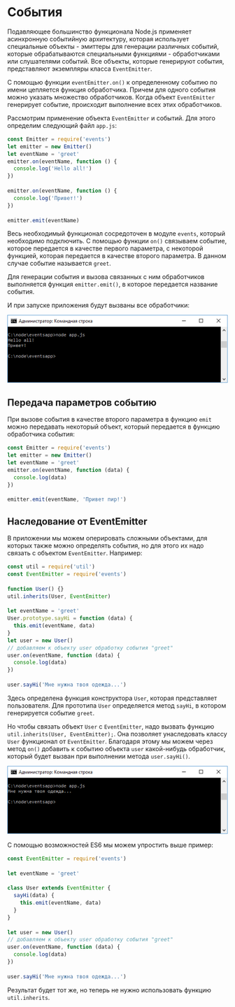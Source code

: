 # События

Подавляющее большинство функционала Node.js применяет асинхронную событийную архитектуру, которая использует специальные объекты - эмиттеры для генерации различных событий, которые обрабатываются специальными функциями - обработчиками или слушателями событий. Все объекты, которые генерируют события, представляют экземпляры класса `EventEmitter`.

С помощью функции `eventEmitter.on()` к определенному событию по имени цепляется функция обработчика. Причем для одного события можно указать множество обработчиков. Когда объект `EventEmitter` генерирует событие, происходит выполнение всех этих обработчиков.

Рассмотрим применение объекта `EventEmitter` и событий. Для этого определим следующий файл `app.js`:

```js
const Emitter = require('events')
let emitter = new Emitter()
let eventName = 'greet'
emitter.on(eventName, function () {
  console.log('Hello all!')
})

emitter.on(eventName, function () {
  console.log('Привет!')
})

emitter.emit(eventName)
```

Весь необходимый функционал сосредоточен в модуле `events`, который необходимо подключить. С помощью функции `on()` связываем событие, которое передается в качестве первого параметра, с некоторой функцией, которая передается в качестве второго параметра. В данном случае событие называется `greet`.

Для генерации события и вызова связанных с ним обработчиков выполняется функция `emitter.emit()`, в которое передается название события.

И при запуске приложения будут вызваны все обработчики:

![2.21.png](2.21.png)

## Передача параметров событию

При вызове события в качестве второго параметра в функцию `emit` можно передавать некоторый объект, который передается в функцию обработчика события:

```js
const Emitter = require('events')
let emitter = new Emitter()
let eventName = 'greet'
emitter.on(eventName, function (data) {
  console.log(data)
})

emitter.emit(eventName, 'Привет пир!')
```

## Наследование от EventEmitter

В приложении мы можем оперировать сложными объектами, для которых также можно определять события, но для этого их надо связать с объектом `EventEmitter`. Например:

```js
const util = require('util')
const EventEmitter = require('events')

function User() {}
util.inherits(User, EventEmitter)

let eventName = 'greet'
User.prototype.sayHi = function (data) {
  this.emit(eventName, data)
}
let user = new User()
// добавляем к объекту user обработку события "greet"
user.on(eventName, function (data) {
  console.log(data)
})

user.sayHi('Мне нужна твоя одежда...')
```

Здесь определена функция конструктора `User`, которая представляет пользователя. Для прототипа `User` определяется метод `sayHi`, в котором генерируется событие `greet`.

Но чтобы связать объект `User` с `EventEmitter`, надо вызвать функцию `util.inherits(User, EventEmitter);`. Она позволяет унаследовать классу `User` функционал от `EventEmitter`. Благодаря этому мы можем через метод `on()` добавить к событию объекта `user` какой-нибудь обработчик, который будет вызван при выполнении метода `user.sayHi()`.

![2.22.png](2.22.png)

С помощью возможностей ES6 мы можем упростить выше пример:

```js
const EventEmitter = require('events')

let eventName = 'greet'

class User extends EventEmitter {
  sayHi(data) {
    this.emit(eventName, data)
  }
}

let user = new User()
// добавляем к объекту user обработку события "greet"
user.on(eventName, function (data) {
  console.log(data)
})

user.sayHi('Мне нужна твоя одежда...')
```

Результат будет тот же, но теперь не нужно использовать функцию `util.inherits`.
